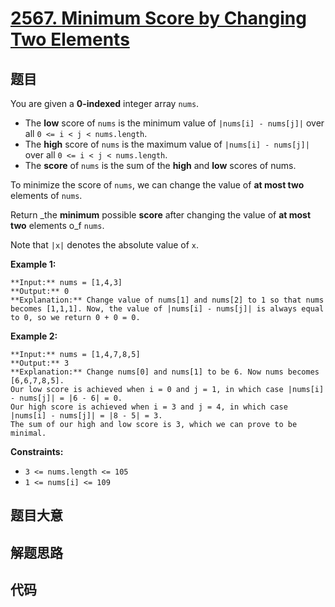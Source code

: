 # [2567. Minimum Score by Changing Two Elements](https://leetcode.com/problems/minimum-score-by-changing-two-elements)

## 题目

You are given a **0-indexed** integer array `nums`.

  * The **low** score of `nums` is the minimum value of `|nums[i] - nums[j]|` over all `0 <= i < j < nums.length`.
  * The **high** score of `nums` is the maximum value of `|nums[i] - nums[j]|` over all `0 <= i < j < nums.length`.
  * The **score** of `nums` is the sum of the **high** and **low** scores of nums.

To minimize the score of `nums`, we can change the value of **at most two**
elements of `nums`.

Return _the **minimum** possible **score** after changing the value of **at
most two** elements o_f `nums`.

Note that `|x|` denotes the absolute value of `x`.



**Example 1:**

    
    
    **Input:** nums = [1,4,3]
    **Output:** 0
    **Explanation:** Change value of nums[1] and nums[2] to 1 so that nums becomes [1,1,1]. Now, the value of |nums[i] - nums[j]| is always equal to 0, so we return 0 + 0 = 0.
    

**Example 2:**

    
    
    **Input:** nums = [1,4,7,8,5]
    **Output:** 3
    **Explanation:** Change nums[0] and nums[1] to be 6. Now nums becomes [6,6,7,8,5].
    Our low score is achieved when i = 0 and j = 1, in which case |nums[i] - nums[j]| = |6 - 6| = 0.
    Our high score is achieved when i = 3 and j = 4, in which case |nums[i] - nums[j]| = |8 - 5| = 3.
    The sum of our high and low score is 3, which we can prove to be minimal.
    



**Constraints:**

  * `3 <= nums.length <= 105`
  * `1 <= nums[i] <= 109`


## 题目大意

## 解题思路

## 代码

```javascript

```
